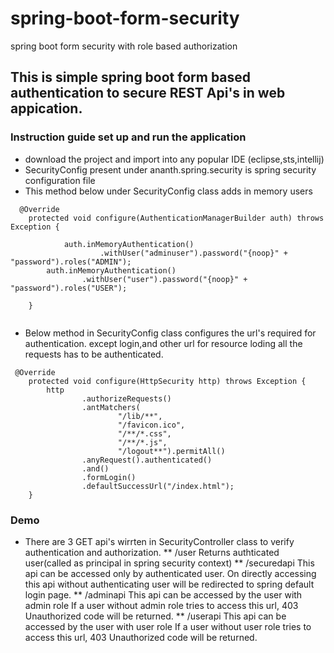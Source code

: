# spring-boot-form-security
spring boot form security with role based authorization

## This is simple spring boot form based authentication to secure REST Api's in web appication.

### Instruction guide set up and run the application
* download the project and import into any popular IDE (eclipse,sts,intellij)
* SecurityConfig present under ananth.spring.security is spring security configuration file
* This method below under SecurityConfig class adds in memory users
```
  @Override
    protected void configure(AuthenticationManagerBuilder auth) throws Exception {

            auth.inMemoryAuthentication()
                    .withUser("adminuser").password("{noop}" + "password").roles("ADMIN");
        auth.inMemoryAuthentication()
                .withUser("user").password("{noop}" + "password").roles("USER");

    }
                   
````
* Below method in SecurityConfig class configures the url's required for authentication.
  except login,and other url for resource loding all the requests has to be authenticated.
```
 @Override
    protected void configure(HttpSecurity http) throws Exception {
        http
                .authorizeRequests()
                .antMatchers(
                        "/lib/**",
                        "/favicon.ico",
                        "/**/*.css",
                        "/**/*.js",
                        "/logout**").permitAll()
                .anyRequest().authenticated()
                .and()
                .formLogin()
                .defaultSuccessUrl("/index.html");
    }

```

### Demo
* There are 3 GET api's wirrten in SecurityController class to verify authentication and authorization.
    ** /user 
     Returns authticated user(called as principal in spring security context)
    ** /securedapi
     This api can be accessed only by authenticated user.
     On directly accessing this api without authenticating user will be redirected to spring default login page.
    ** /adminapi
     This api can be accessed by the user with admin role
     If a user without admin role tries to access this url, 403 Unauthorized code will be returned.
    ** /userapi
     This api can be accessed by the user with user role
     If a user without user role tries to access this url, 403 Unauthorized code will be returned.
     
